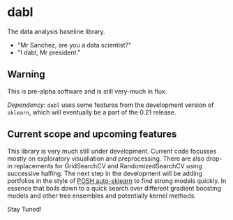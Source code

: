 # dabl
The data analysis baseline library.

- "Mr Sanchez, are you a data scientist?"
- "I dabl, Mr president."

## Warning
This is pre-alpha software and is still very-much in flux.

*Dependency*: `dabl` uses some features from the development version of `sklearn`, which will eventually be a part of the 0.21 release.

## Current scope and upcoming features
This library is very much still under development. Current code focusses mostly on exploratory visualiation and preprocessing.
There are also drop-in replacements for GridSearchCV and RandomizedSearchCV using successive halfing.
The next step in the development will be adding portfolios in the style of
[POSH
auto-sklearn](https://ml.informatik.uni-freiburg.de/papers/18-AUTOML-AutoChallenge.pdf)
to find strong models quickly.  In essence that boils down to a quick search
over different gradient boosting models and other tree ensembles and
potentially kernel methods.

Stay Tuned!
